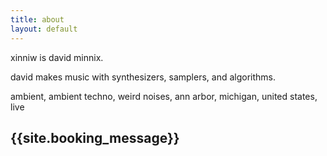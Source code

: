 ```yaml
---
title: about
layout: default
---
```



xinniw is david minnix.

david makes music with synthesizers, samplers, and algorithms.

ambient, ambient techno, weird noises, ann arbor, michigan, united states, live

## {{site.booking_message}}

<!-- {% include support-me-on-kofi.html %} -->
